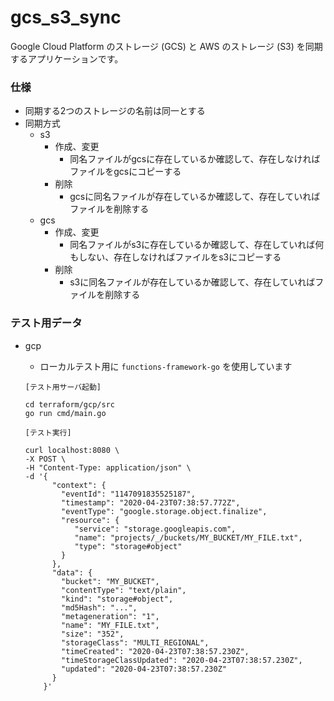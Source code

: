 # gcs_s3_sync

Google Cloud Platform のストレージ (GCS) と AWS のストレージ (S3) を同期するアプリケーションです。

### 仕様

- 同期する2つのストレージの名前は同一とする
- 同期方式
    - s3
        - 作成、変更
            - 同名ファイルがgcsに存在しているか確認して、存在しなければファイルをgcsにコピーする
        - 削除
            - gcsに同名ファイルが存在しているか確認して、存在していればファイルを削除する
    - gcs
        - 作成、変更
            - 同名ファイルがs3に存在しているか確認して、存在していれば何もしない、存在しなければファイルをs3にコピーする
        - 削除
            - s3に同名ファイルが存在しているか確認して、存在していればファイルを削除する

### テスト用データ

- gcp
    - ローカルテスト用に `functions-framework-go` を使用しています

    ```
    [テスト用サーバ起動]

    cd terraform/gcp/src
    go run cmd/main.go
    ```

    ```
    [テスト実行]

    curl localhost:8080 \
    -X POST \
    -H "Content-Type: application/json" \
    -d '{
          "context": {
            "eventId": "1147091835525187",
            "timestamp": "2020-04-23T07:38:57.772Z",
            "eventType": "google.storage.object.finalize",
            "resource": {
               "service": "storage.googleapis.com",
               "name": "projects/_/buckets/MY_BUCKET/MY_FILE.txt",
               "type": "storage#object"
            }
          },
          "data": {
            "bucket": "MY_BUCKET",
            "contentType": "text/plain",
            "kind": "storage#object",
            "md5Hash": "...",
            "metageneration": "1",
            "name": "MY_FILE.txt",
            "size": "352",
            "storageClass": "MULTI_REGIONAL",
            "timeCreated": "2020-04-23T07:38:57.230Z",
            "timeStorageClassUpdated": "2020-04-23T07:38:57.230Z",
            "updated": "2020-04-23T07:38:57.230Z"
          }
        }'
    ```
